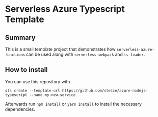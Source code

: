 # Serverless Azure Typescript Template

## Summary

This is a small template project that demonstrates how `serverless-azure-functions` can be
used along with `serverless-webpack` and `ts-loader`.

## How to install

You can use this repository with

```
sls create --template-url https://github.com/stesie/azure-nodejs-typescript --name my-new-service
```

Afterwards run `npm install` or `yarn install` to install the necessary dependencies.
